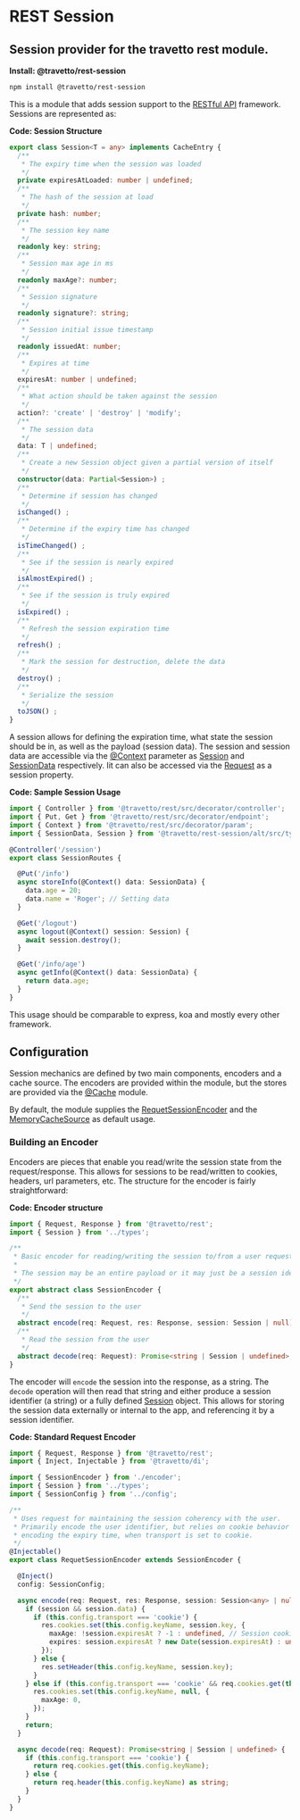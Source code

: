 <!-- This file was generated by the framweork and should not be modified directly -->
<!-- Please modify https://github.com/travetto/travetto/tree/master/module/rest-session/DOCS.js and execute "npm run docs" to rebuild -->
# REST Session
## Session provider for the travetto rest module.

**Install: @travetto/rest-session**
```bash
npm install @travetto/rest-session
```

This is a module that adds session support to the [RESTful API](https://github.com/travetto/travetto/tree/master/module/rest#readme "Declarative api for RESTful APIs with support for the dependency injection module.") framework.  Sessions are represented as:

**Code: Session Structure**
```typescript
export class Session<T = any> implements CacheEntry {
  /**
   * The expiry time when the session was loaded
   */
  private expiresAtLoaded: number | undefined;
  /**
   * The hash of the session at load
   */
  private hash: number;
  /**
   * The session key name
   */
  readonly key: string;
  /**
   * Session max age in ms
   */
  readonly maxAge?: number;
  /**
   * Session signature
   */
  readonly signature?: string;
  /**
   * Session initial issue timestamp
   */
  readonly issuedAt: number;
  /**
   * Expires at time
   */
  expiresAt: number | undefined;
  /**
   * What action should be taken against the session
   */
  action?: 'create' | 'destroy' | 'modify';
  /**
   * The session data
   */
  data: T | undefined;
  /**
   * Create a new Session object given a partial version of itself
   */
  constructor(data: Partial<Session>) ;
  /**
   * Determine if session has changed
   */
  isChanged() ;
  /**
   * Determine if the expiry time has changed
   */
  isTimeChanged() ;
  /**
   * See if the session is nearly expired
   */
  isAlmostExpired() ;
  /**
   * See if the session is truly expired
   */
  isExpired() ;
  /**
   * Refresh the session expiration time
   */
  refresh() ;
  /**
   * Mark the session for destruction, delete the data
   */
  destroy() ;
  /**
   * Serialize the session
   */
  toJSON() ;
}
```

A session allows for defining the expiration time, what state the session should be in, as well as the payload (session data).  The session and session data are accessible via the [@Context](https://github.com/travetto/travetto/tree/master/module/rest/src/decorator/param.ts#L44) parameter as [Session](https://github.com/travetto/travetto/tree/master/module/rest-session/src/types.ts#L9) and [SessionData](https://github.com/travetto/travetto/tree/master/module/rest-session/src/types.ts#L9) respectively.  Iit can also be accessed via the [Request](https://github.com/travetto/travetto/tree/master/module/rest-session/src/types.d.ts#L9) as a session property.

**Code: Sample Session Usage**
```typescript
import { Controller } from '@travetto/rest/src/decorator/controller';
import { Put, Get } from '@travetto/rest/src/decorator/endpoint';
import { Context } from '@travetto/rest/src/decorator/param';
import { SessionData, Session } from '@travetto/rest-session/alt/src/types';

@Controller('/session')
export class SessionRoutes {

  @Put('/info')
  async storeInfo(@Context() data: SessionData) {
    data.age = 20;
    data.name = 'Roger'; // Setting data
  }

  @Get('/logout')
  async logout(@Context() session: Session) {
    await session.destroy();
  }

  @Get('/info/age')
  async getInfo(@Context() data: SessionData) {
    return data.age;
  }
}
```

This usage should be comparable to express, koa and mostly every other framework.

## Configuration

Session mechanics are defined by two main components, encoders and a cache source.  The encoders are provided within the module, but the stores are provided via the [@Cache](https://github.com/travetto/travetto/tree/master/module/cache/src/decorator.ts#L16) module.

By default, the module supplies the [RequetSessionEncoder](https://github.com/travetto/travetto/tree/master/module/rest-session/src/encoder/request.ts#L14) and the [MemoryCacheSource](https://github.com/travetto/travetto/tree/master/module/cache/src/source/memory.ts#L8) as default usage.

### Building an Encoder

Encoders are pieces that enable you read/write the session state from the request/response.  This allows for sessions to be read/written to cookies, headers, url parameters, etc. The structure for the encoder is fairly straightforward:

**Code: Encoder structure**
```typescript
import { Request, Response } from '@travetto/rest';
import { Session } from '../types';

/**
 * Basic encoder for reading/writing the session to/from a user request/response
 *
 * The session may be an entire payload or it may just be a session identifier.
 */
export abstract class SessionEncoder {
  /**
   * Send the session to the user
   */
  abstract encode(req: Request, res: Response, session: Session | null): Promise<void>;
  /**
   * Read the session from the user
   */
  abstract decode(req: Request): Promise<string | Session | undefined>;
}
```

The encoder will `encode` the session into the response, as a string.  The `decode` operation will then read that string and either produce a session identifier (a string) or a fully defined [Session](https://github.com/travetto/travetto/tree/master/module/rest-session/src/types.ts#L9) object.  This allows for storing the session data externally or internal to the app, and referencing it by a session identifier.

**Code: Standard Request Encoder**
```typescript
import { Request, Response } from '@travetto/rest';
import { Inject, Injectable } from '@travetto/di';

import { SessionEncoder } from './encoder';
import { Session } from '../types';
import { SessionConfig } from '../config';

/**
 * Uses request for maintaining the session coherency with the user.
 * Primarily encode the user identifier, but relies on cookie behavior for
 * encoding the expiry time, when transport is set to cookie.
 */
@Injectable()
export class RequetSessionEncoder extends SessionEncoder {

  @Inject()
  config: SessionConfig;

  async encode(req: Request, res: Response, session: Session<any> | null): Promise<void> {
    if (session && session.data) {
      if (this.config.transport === 'cookie') {
        res.cookies.set(this.config.keyName, session.key, {
          maxAge: !session.expiresAt ? -1 : undefined, // Session cookie by default
          expires: session.expiresAt ? new Date(session.expiresAt) : undefined
        });
      } else {
        res.setHeader(this.config.keyName, session.key);
      }
    } else if (this.config.transport === 'cookie' && req.cookies.get(this.config.keyName)) { // If cookie present, clear out
      res.cookies.set(this.config.keyName, null, {
        maxAge: 0,
      });
    }
    return;
  }

  async decode(req: Request): Promise<string | Session | undefined> {
    if (this.config.transport === 'cookie') {
      return req.cookies.get(this.config.keyName);
    } else {
      return req.header(this.config.keyName) as string;
    }
  }
}
```


